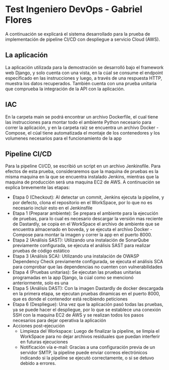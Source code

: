 # Test Ingeniero DevOps - Gabriel Flores

A continuación se explicará el sistema desarrollado para la prueba de implementación de pipeline CI/CD con despliegue a servicio Cloud (AWS).

## La aplicación
La aplicación utilizada para la demostración se desarrolló bajo el framework web Django, y solo cuenta con una vista, en la cúal se consume el endpoint especificado en las instrucciones y luego, a través de una respuesta HTTP, muestra los datos recuperados. También cuenta con una prueba unitaria que comprueba la integración de la API con la aplicación.

## IAC
En la carpeta main se podrá encontrar un archivo Dockerfile, el cual tiene las instrucciones para montar todo el ambiente Python necesario para correr la aplicación, y en la carpeta raíz se encuentra un archivo Docker - Compose, el cúal tiene automatizada el montaje de los contenedores y los volumenes necesarios para el funcionamiento de la app

## Pipeline CI/CD
Para la pipeline CI/CD, se escribió un script en un archivo Jenkinsfile. Para efectos de esta prueba, consideraremos que la maquina de pruebas es la misma maquina en la que se encuentra instalado Jenkins, mientras que la maquina de producción será una maquina EC2 de AWS. A continuación se explica brevemente las etapas:
* Etapa 0 (Checkout): Al detectar un commit, Jenkins ejecuta la pipeline, y por defecto, clona el repositorio en el WorkSpace, por lo que no es necesario incluir esto en el Jenkinsfile
* Etapa 1 (Preparar ambiente): Se prepara el ambiente para la ejecución de pruebas, para lo cual es necesario descargar la versión mas reciente de Dastardly, se copia en el WorkSpace el archivo de ambiente que se encuentra almacenado en boveda, y se ejecuta el archivo Docker - Compose para montar la imagen y correr la app en el puerto 8000.
* Etapa 2 (Análisis SAST): Utilizando una instalación de SonarQube previamente configurada, se ejecuta el análisis SAST para realizar pruebas de código estático
* Etapa 3 (Análisis SCA): Utilizando una instalación de OWASP Dependency Check previamente configurada, se ejecuta el análisis SCA para comprobar que las dependencias no cuenten con vulnerabilidades
* Etapa 4 (Pruebas unitarias): Se ejecutan las pruebas unitarias programadas en la app Django, la cúal como se mencionó anteriormente, solo es una
* Etapa 5 (Análisis DAST): Con la imagen Dastardly de docker descargada en la primera etapa, se ejecutan pruebas dinamicas en el puerto 8000, que es donde el contenedor está recibiendo peticiones
* Etapa 6 (Despliegue): Una vez que la aplicación pasó todas las pruebas, ya se puede hacer el despliegue, por lo que se establece una conexión SSH con la maquina EC2 de AWS y se realizan todos los pasos necesarios para dejar operativa la aplicación
* Acciones post-ejecución
  * Limpieza del Workspace: Luego de finalizar la pipeline, se limpia el WorkSpace para no dejar archivos residuales que puedan interferir en futuras ejecuciones
  * Notificación vía e-mail: Gracias a una configuración previa de un servidor SMTP, la pipeline puede enviar correos electrónicos indicando si la pipeline se ejecutó correctamente, o si se detuvo debido a errores. 

